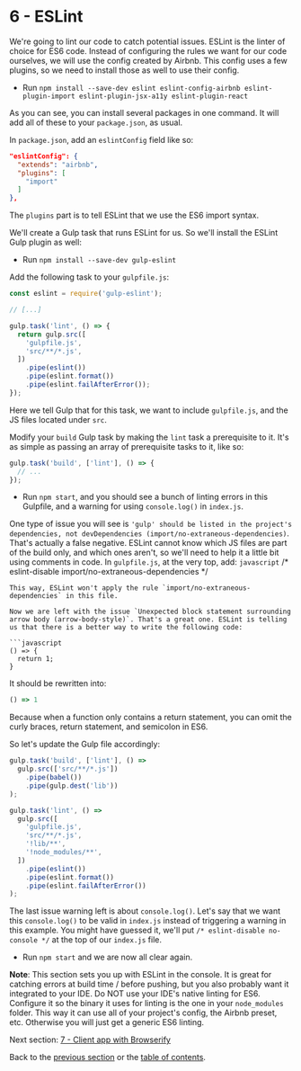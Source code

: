 # 6 - ESLint

We're going to lint our code to catch potential issues. ESLint is the linter of choice for ES6 code. Instead of configuring the rules we want for our code ourselves, we will use the config created by Airbnb. This config uses a few plugins, so we need to install those as well to use their config.

- Run `npm install --save-dev eslint eslint-config-airbnb eslint-plugin-import eslint-plugin-jsx-a11y eslint-plugin-react`

As you can see, you can install several packages in one command. It will add all of these to your `package.json`, as usual.

In `package.json`, add an `eslintConfig` field like so:
```json
"eslintConfig": {
  "extends": "airbnb",
  "plugins": [
    "import"
  ]
},
```
The `plugins` part is to tell ESLint that we use the ES6 import syntax.

We'll create a Gulp task that runs ESLint for us. So we'll install the ESLint Gulp plugin as well:

- Run `npm install --save-dev gulp-eslint`

Add the following task to your `gulpfile.js`:
```javascript
const eslint = require('gulp-eslint');

// [...]

gulp.task('lint', () => {
  return gulp.src([
    'gulpfile.js',
    'src/**/*.js',
  ])
    .pipe(eslint())
    .pipe(eslint.format())
    .pipe(eslint.failAfterError());
});
```
Here we tell Gulp that for this task, we want to include `gulpfile.js`, and the JS files located under `src`.

Modify your `build` Gulp task by making the `lint` task a prerequisite to it. It's as simple as passing an array of prerequisite tasks to it, like so:
```javascript
gulp.task('build', ['lint'], () => {
  // ...
});
```

- Run `npm start`, and you should see a bunch of linting errors in this Gulpfile, and a warning for using `console.log()` in `index.js`.

One type of issue you will see is `'gulp' should be listed in the project's dependencies, not devDependencies (import/no-extraneous-dependencies)`. That's actually a false negative. ESLint cannot know which JS files are part of the build only, and which ones aren't, so we'll need to help it a little bit using comments in code. In `gulpfile.js`, at the very top, add:
```javascript```
/* eslint-disable import/no-extraneous-dependencies */
```
This way, ESLint won't apply the rule `import/no-extraneous-dependencies` in this file.

Now we are left with the issue `Unexpected block statement surrounding arrow body (arrow-body-style)`. That's a great one. ESLint is telling us that there is a better way to write the following code:

```javascript
() => {
  return 1;
}
```

It should be rewritten into:

```javascript
() => 1
```

Because when a function only contains a return statement, you can omit the curly braces, return statement, and semicolon in ES6.


So let's update the Gulp file accordingly:
```javascript
gulp.task('build', ['lint'], () =>
  gulp.src(['src/**/*.js'])
    .pipe(babel())
    .pipe(gulp.dest('lib'))
);

gulp.task('lint', () =>
  gulp.src([
    'gulpfile.js',
    'src/**/*.js',
    '!lib/**',
    '!node_modules/**',
  ])
    .pipe(eslint())
    .pipe(eslint.format())
    .pipe(eslint.failAfterError())
);
```

The last issue warning left is about `console.log()`. Let's say that we want this `console.log()` to be valid in `index.js` instead of triggering a warning in this example. You might have guessed it, we'll put `/* eslint-disable no-console */` at the top of our `index.js` file.

- Run `npm start` and we are now all clear again.

**Note**: This section sets you up with ESLint in the console. It is great for catching errors at build time / before pushing, but you also probably want it integrated to your IDE. Do NOT use your IDE's native linting for ES6. Configure it so the binary it uses for linting is the one in your `node_modules` folder. This way it can use all of your project's config, the Airbnb preset, etc. Otherwise you will just get a generic ES6 linting.


Next section: [7 - Client app with Browserify](/7-client-browserify)

Back to the [previous section](/5-es6-modules-syntax) or the [table of contents](https://github.com/verekia/modern-js-stack-training).
